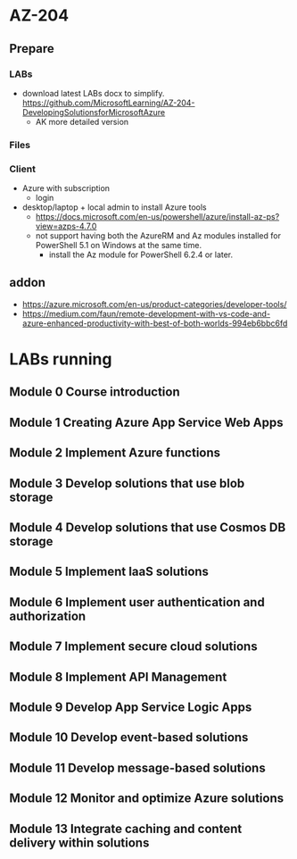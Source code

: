 # AZ-204

## Prepare

### LABs
* download latest LABs docx to simplify. https://github.com/MicrosoftLearning/AZ-204-DevelopingSolutionsforMicrosoftAzure
  * AK more detailed version
  
### Files


### Client
* Azure with subscription
  * login
* desktop/laptop + local admin to install Azure tools
  * https://docs.microsoft.com/en-us/powershell/azure/install-az-ps?view=azps-4.7.0
  * not support having both the AzureRM and Az modules installed for PowerShell 5.1 on Windows at the same time. 
    * install the Az module for PowerShell 6.2.4 or later.

## addon
* https://azure.microsoft.com/en-us/product-categories/developer-tools/
* https://medium.com/faun/remote-development-with-vs-code-and-azure-enhanced-productivity-with-best-of-both-worlds-994eb6bbc6fd

# LABs running
## Module 0 Course introduction


## Module 1 Creating Azure App Service Web Apps


## Module 2 Implement Azure functions


## Module 3 Develop solutions that use blob storage


## Module 4 Develop solutions that use Cosmos DB storage


## Module 5 Implement IaaS solutions


## Module 6 Implement user authentication and authorization


## Module 7 Implement secure cloud solutions


## Module 8 Implement API Management


## Module 9 Develop App Service Logic Apps


## Module 10 Develop event-based solutions


## Module 11 Develop message-based solutions


## Module 12 Monitor and optimize Azure solutions


## Module 13 Integrate caching and content delivery within solutions
